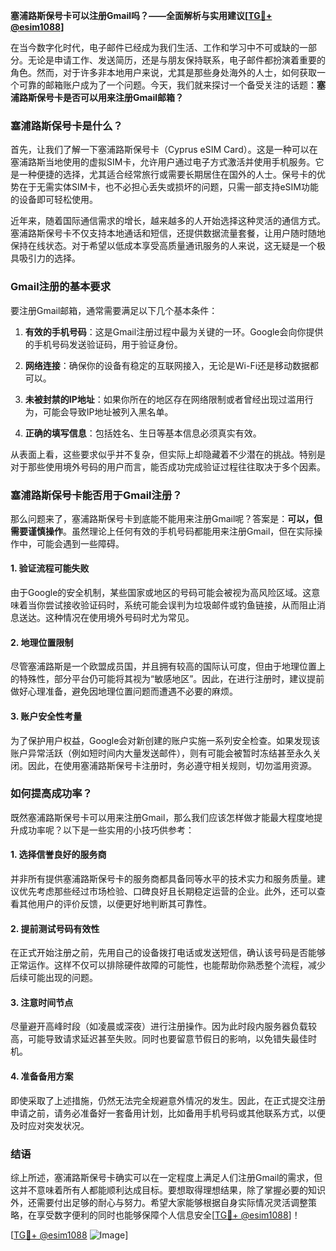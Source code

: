 **塞浦路斯保号卡可以注册Gmail吗？——全面解析与实用建议[[TG💪+ @esim1088](https://t.me/s/esim1088)]**

在当今数字化时代，电子邮件已经成为我们生活、工作和学习中不可或缺的一部分。无论是申请工作、发送简历，还是与朋友保持联系，电子邮件都扮演着重要的角色。然而，对于许多非本地用户来说，尤其是那些身处海外的人士，如何获取一个可靠的邮箱账户成为了一个问题。今天，我们就来探讨一个备受关注的话题：**塞浦路斯保号卡是否可以用来注册Gmail邮箱？**

### 塞浦路斯保号卡是什么？

首先，让我们了解一下塞浦路斯保号卡（Cyprus eSIM Card）。这是一种可以在塞浦路斯当地使用的虚拟SIM卡，允许用户通过电子方式激活并使用手机服务。它是一种便捷的选择，尤其适合经常旅行或需要长期居住在国外的人士。保号卡的优势在于无需实体SIM卡，也不必担心丢失或损坏的问题，只需一部支持eSIM功能的设备即可轻松使用。

近年来，随着国际通信需求的增长，越来越多的人开始选择这种灵活的通信方式。塞浦路斯保号卡不仅支持本地通话和短信，还提供数据流量套餐，让用户随时随地保持在线状态。对于希望以低成本享受高质量通讯服务的人来说，这无疑是一个极具吸引力的选择。

### Gmail注册的基本要求

要注册Gmail邮箱，通常需要满足以下几个基本条件：

1. **有效的手机号码**：这是Gmail注册过程中最为关键的一环。Google会向你提供的手机号码发送验证码，用于验证身份。
   
2. **网络连接**：确保你的设备有稳定的互联网接入，无论是Wi-Fi还是移动数据都可以。

3. **未被封禁的IP地址**：如果你所在的地区存在网络限制或者曾经出现过滥用行为，可能会导致IP地址被列入黑名单。

4. **正确的填写信息**：包括姓名、生日等基本信息必须真实有效。

从表面上看，这些要求似乎并不复杂，但实际上却隐藏着不少潜在的挑战。特别是对于那些使用境外号码的用户而言，能否成功完成验证过程往往取决于多个因素。

### 塞浦路斯保号卡能否用于Gmail注册？

那么问题来了，塞浦路斯保号卡到底能不能用来注册Gmail呢？答案是：**可以，但需要谨慎操作**。虽然理论上任何有效的手机号码都能用来注册Gmail，但在实际操作中，可能会遇到一些障碍。

#### 1. 验证流程可能失败
由于Google的安全机制，某些国家或地区的号码可能会被视为高风险区域。这意味着当你尝试接收验证码时，系统可能会误判为垃圾邮件或钓鱼链接，从而阻止消息送达。这种情况在使用境外号码时尤为常见。

#### 2. 地理位置限制
尽管塞浦路斯是一个欧盟成员国，并且拥有较高的国际认可度，但由于地理位置上的特殊性，部分平台仍可能将其视为“敏感地区”。因此，在进行注册时，建议提前做好心理准备，避免因地理位置问题而遭遇不必要的麻烦。

#### 3. 账户安全性考量
为了保护用户权益，Google会对新创建的账户实施一系列安全检查。如果发现该账户异常活跃（例如短时间内大量发送邮件），则有可能会被暂时冻结甚至永久关闭。因此，在使用塞浦路斯保号卡注册时，务必遵守相关规则，切勿滥用资源。

### 如何提高成功率？

既然塞浦路斯保号卡可以用来注册Gmail，那么我们应该怎样做才能最大程度地提升成功率呢？以下是一些实用的小技巧供参考：

#### 1. 选择信誉良好的服务商
并非所有提供塞浦路斯保号卡的服务商都具备同等水平的技术实力和服务质量。建议优先考虑那些经过市场检验、口碑良好且长期稳定运营的企业。此外，还可以查看其他用户的评价反馈，以便更好地判断其可靠性。

#### 2. 提前测试号码有效性
在正式开始注册之前，先用自己的设备拨打电话或发送短信，确认该号码是否能够正常运作。这样不仅可以排除硬件故障的可能性，也能帮助你熟悉整个流程，减少后续可能出现的问题。

#### 3. 注意时间节点
尽量避开高峰时段（如凌晨或深夜）进行注册操作。因为此时段内服务器负载较高，可能导致请求延迟甚至失败。同时也要留意节假日的影响，以免错失最佳时机。

#### 4. 准备备用方案
即使采取了上述措施，仍然无法完全规避意外情况的发生。因此，在正式提交注册申请之前，请务必准备好一套备用计划，比如备用手机号码或其他联系方式，以便及时应对突发状况。

### 结语

综上所述，塞浦路斯保号卡确实可以在一定程度上满足人们注册Gmail的需求，但这并不意味着所有人都能顺利达成目标。要想取得理想结果，除了掌握必要的知识外，还需要付出足够的耐心与努力。希望大家能够根据自身实际情况灵活调整策略，在享受数字便利的同时也能够保障个人信息安全[[TG💪+ @esim1088](https://t.me/s/esim1088)]！

[[TG💪+ @esim1088](https://t.me/s/esim1088) ![Image](https://i.postimg.cc/4NQfJmqS/Snipaste-2025-05-13-00-14-12.png)]